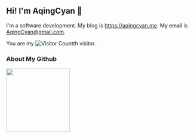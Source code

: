 ## Hi! I'm AqingCyan 👋

I'm a software development. My blog is https://aqingcyan.me. My email is AqingCyan@gmail.com.

You are my ![Visitor Count](https://profile-counter.glitch.me/AqingCyan/count.svg)th visitor.

### About My Github

<img height='170' src="https://github-readme-stats.vercel.app/api?username=AqingCyan&show_icons=true&theme=dark" align="left" />


